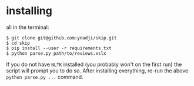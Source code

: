 # installing

all in the terminal:

```
$ git clone git@github.com:ynadji/skip.git
$ cd skip
$ pip install --user -r requirements.txt
$ python parse.py path/to/reviews.xslx
```

If you do not have `NLTK` installed (you probably won't on the first
run) the script will prompt you to do so. After installing everything,
re-run the above `python parse.py ...` command.
